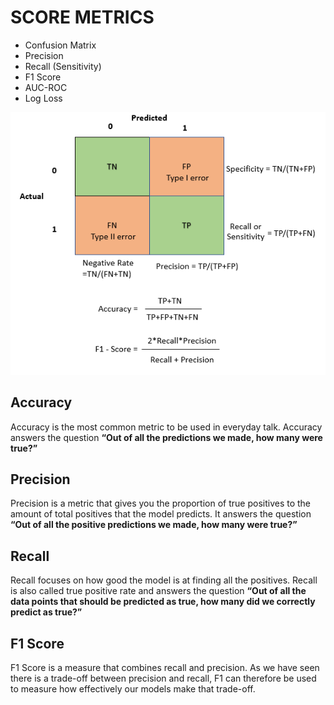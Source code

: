 # SCORE METRICS
- Confusion Matrix
- Precision
- Recall (Sensitivity)
- F1 Score
- AUC-ROC
- Log Loss


![iMG](https://github.com/RAJGUPTA28/QuickNLP-TextInspect/blob/main/Evaluation/score.png)



**Accuracy**
  ---
Accuracy is the most common metric to be used in everyday talk. Accuracy answers the question **“Out of all the predictions we made, how many were true?”**

**Precision**
  ---
Precision is a metric that gives you the proportion of true positives to the amount of total positives that the model predicts. It answers the question **“Out of all the positive predictions we made, how many were true?”**

**Recall**
  ---
Recall  focuses on how good the model is at finding all the positives. Recall is also called true positive rate and answers the question **“Out of all the data points that should be predicted as true, how many did we correctly predict as true?”**

**F1 Score**
  ---
F1 Score is a measure that combines recall and precision. As we have seen there is a trade-off between precision and recall, F1 can therefore be used to measure how effectively our models make that trade-off.
